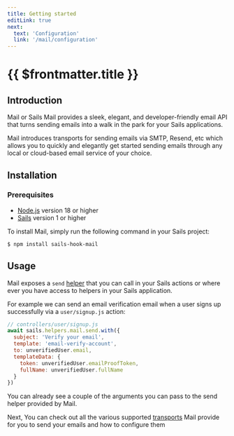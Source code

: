 ```yaml
---
title: Getting started
editLink: true
next:
  text: 'Configuration'
  link: '/mail/configuration'
---
```


# {{ $frontmatter.title }}

## Introduction

Mail or Sails Mail provides a sleek, elegant, and developer-friendly email API that turns sending emails into a walk in the park for your Sails applications.

Mail introduces transports for sending emails via SMTP, Resend, etc which allows you to quickly and elegantly get started sending emails through any local or cloud-based email service of your choice.

## Installation

### Prerequisites

- [Node.js](https://nodejs.org) version 18 or higher
- [Sails](https://sailsjs.com) version 1 or higher

To install Mail, simply run the following command in your Sails project:

```sh [npm]
$ npm install sails-hook-mail
```

## Usage

Mail exposes a `send` [helper](https://sailsjs.com/documentation/concepts/helpers) that you can call in your Sails actions or where ever you have access to helpers in your Sails application.

For example we can send an email verification email when a user signs up successfully via a `user/signup.js` action:

```js
// controllers/user/signup.js
await sails.helpers.mail.send.with({
  subject: 'Verify your email',
  template: 'email-verify-account',
  to: unverifiedUser.email,
  templateData: {
    token: unverifiedUser.emailProofToken,
    fullName: unverifiedUser.fullName
  }
})
```

You can already see a couple of the arguments you can pass to the send helper provided by Mail.

Next, You can check out all the various supported [transports](/mail/transports) Mail provide for you to send your emails and how to configure them
